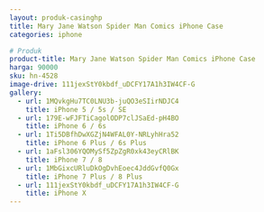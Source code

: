 ```yaml
---
layout: produk-casinghp
title: Mary Jane Watson Spider Man Comics iPhone Case
categories: iphone

# Produk
product-title: Mary Jane Watson Spider Man Comics iPhone Case
harga: 90000
sku: hn-4528
image-drive: 111jexStY0kbdf_uDCFY17A1h3IW4CF-G
gallery:
  - url: 1MQvkgHu7TC0LNU3b-juQO3eSIirNDJC4
    title: iPhone 5 / 5s / SE
  - url: 179E-wFJFTiCagolODP7clJSaEd-pH4BO
    title: iPhone 6 / 6s
  - url: 1Ti5DBfhDwXGZjN4WFAL0Y-NRLyhHra52
    title: iPhone 6 Plus / 6s Plus
  - url: 1aFsl306YQOMySf5ZpZgR0xk43eyCRlBK
    title: iPhone 7 / 8
  - url: 1MbGixcURluDkOgDvhEoec4JddGvfQ0Gx
    title: iPhone 7 Plus / 8 Plus
  - url: 111jexStY0kbdf_uDCFY17A1h3IW4CF-G
    title: iPhone X
---
```

